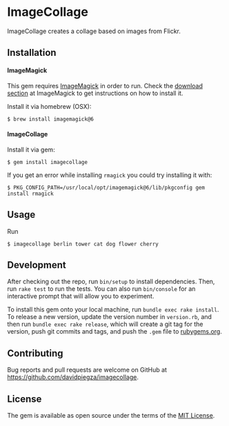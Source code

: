 # ImageCollage

ImageCollage creates a collage based on images from Flickr.

## Installation

#### ImageMagick

This gem requires [ImageMagick](http://www.imagemagick.org) in order to run. Check the
[download section](http://www.imagemagick.org/script/download.php) at ImageMagick to get
instructions on how to install it.

Install it via homebrew (OSX):

    $ brew install imagemagick@6

#### ImageCollage

Install it via gem:

    $ gem install imagecollage

If you get an error while installing `rmagick` you could try installing it with:

    $ PKG_CONFIG_PATH=/usr/local/opt/imagemagick@6/lib/pkgconfig gem install rmagick

## Usage

Run

    $ imagecollage berlin tower cat dog flower cherry

## Development

After checking out the repo, run `bin/setup` to install dependencies. Then, run `rake test` to run the tests. You can also run `bin/console` for an interactive prompt that will allow you to experiment.

To install this gem onto your local machine, run `bundle exec rake install`. To release a new version, update the version number in `version.rb`, and then run `bundle exec rake release`, which will create a git tag for the version, push git commits and tags, and push the `.gem` file to [rubygems.org](https://rubygems.org).

## Contributing

Bug reports and pull requests are welcome on GitHub at https://github.com/davidpiegza/imagecollage.


## License

The gem is available as open source under the terms of the [MIT License](http://opensource.org/licenses/MIT).
